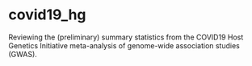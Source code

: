 # covid19_hg
Reviewing the (preliminary) summary statistics from the COVID19 Host Genetics Initiative meta-analysis of genome-wide association studies (GWAS).
